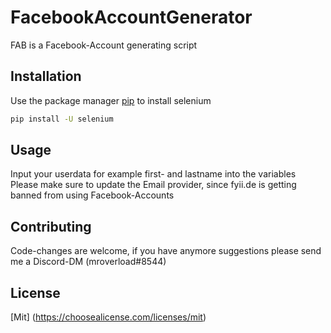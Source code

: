 # FacebookAccountGenerator
FAB is a Facebook-Account generating script

## Installation
Use the package manager [pip](https://pip.pypa.io/en/stable) to install selenium

```bash
pip install -U selenium
```

## Usage
Input your userdata for example first- and lastname into the variables
Please make sure to update the Email provider, since fyii.de is getting banned from using Facebook-Accounts

## Contributing
Code-changes are welcome, if you have anymore suggestions please send me a Discord-DM (mroverload#8544)

## License
[Mit] (https://choosealicense.com/licenses/mit)
